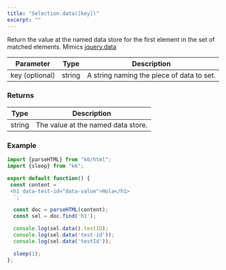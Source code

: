 ```yaml
---
title: "Selection.data([key])"
excerpt: ""
---
```

Return the value at the named data store for the first element in the set of matched elements.
Mimics [jquery.data](https://api.jquery.com/data/)

| Parameter | Type | Description |
| --------- | ---- | ----------- |
| key (optional) | string | A string naming the piece of data to set. |


### Returns

| Type | Description |
| ---- | ----------- |
| string | The value at the named data store. |


### Example

<div class="code-group" data-props='{"labels": []}'>

```js
import {parseHTML} from "k6/html";
import {sleep} from "k6";

export default function() {
 const content = `
 <h1 data-test-id="data-value">Hola</h1>
  `;

  const doc = parseHTML(content);
  const sel = doc.find('h1');

  console.log(sel.data().testID);
  console.log(sel.data('test-id'));
  console.log(sel.data('testId'));

  sleep(1);
};
```

</div>
